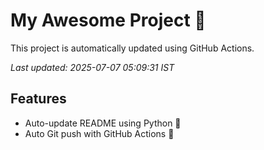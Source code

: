 # My Awesome Project 🚀

This project is automatically updated using GitHub Actions.

_Last updated: 2025-07-07 05:09:31 IST_

## Features
- Auto-update README using Python 🐍
- Auto Git push with GitHub Actions 🤖
